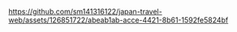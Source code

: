 
https://github.com/sm141316122/japan-travel-web/assets/126851722/abeab1ab-acce-4421-8b61-1592fe5824bf

